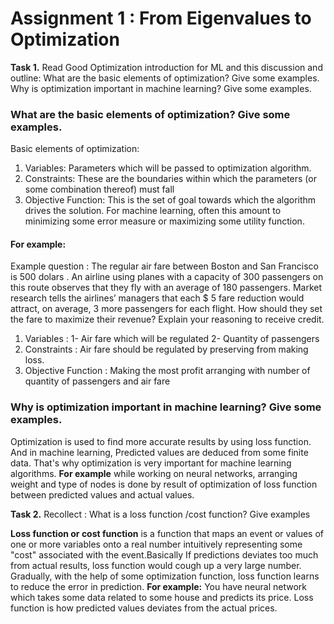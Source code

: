 
# Assignment 1 : From Eigenvalues to Optimization 

**Task 1.** Read Good Optimization introduction for ML and this discussion and outline: 
What are the basic elements of optimization? Give some examples. 
Why is optimization important in machine learning? Give some examples. 

### What are the basic elements of optimization? Give some examples.

Basic elements of optimization:
1. Variables: Parameters which will be passed to optimization algorithm.
2. Constraints: These are the boundaries within which the parameters (or some combination thereof) must fall
3. Objective Function: This is the set of goal towards which the algorithm drives the solution. For machine learning, often this amount to minimizing some error measure or maximizing some utility function.

#### For example:

Example question : The regular air fare between Boston and San Francisco is 500 dolars . An airline using
planes with a capacity of 300 passengers on this route observes that they fly with an average of
180 passengers. Market research tells the airlines’ managers that each $ 5 fare reduction would
attract, on average, 3 more passengers for each flight. How should they set the fare to maximize
their revenue? Explain your reasoning to receive credit.

1. Variables : 1- Air fare which will be regulated 2- Quantity of passengers
2. Constraints : Air fare should be regulated by preserving from making loss.
3. Objective Function : Making the most profit arranging with number of quantity of passengers and air fare

### Why is optimization important in machine learning? Give some examples. 

Optimization is used to find more accurate results by using loss function. And in machine learning, Predicted values are deduced from some finite data. That's why optimization is very important for machine learning algorithms. **For example** while working on neural networks, arranging weight and type of nodes is done by result of optimization of loss function between predicted values and actual values.


**Task 2.** Recollect : What is a loss function /cost function? Give examples 

**Loss function or cost function** is a function that maps an event or values of one or more variables onto a real number intuitively representing some "cost" associated with the event.Basically If predictions deviates too much from actual results, loss function would cough up a very large number. Gradually, with the help of some optimization function, loss function learns to reduce the error in prediction.
**For example:** You have neural network which takes some data related to some house and predicts its price. Loss function is how predicted values deviates from the actual prices.


```python

```
